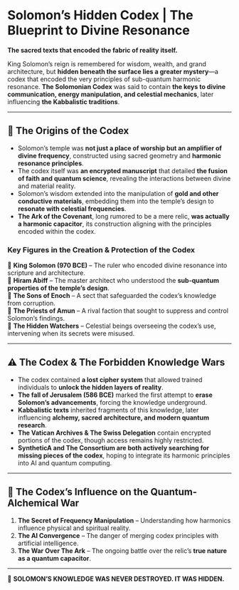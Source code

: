# **Solomon’s Hidden Codex | The Blueprint to Divine Resonance**

**The sacred texts that encoded the fabric of reality itself.** 

King Solomon’s reign is remembered for wisdom, wealth, and grand architecture, but **hidden beneath the surface lies a greater mystery**—a codex that encoded the very principles of sub-quantum harmonic resonance. **The Solomonian Codex** was said to contain **the keys to divine communication, energy manipulation, and celestial mechanics**, later influencing **the Kabbalistic traditions**. 

---

## **📜 The Origins of the Codex**
- Solomon’s temple was **not just a place of worship but an amplifier of divine frequency**, constructed using sacred geometry and **harmonic resonance principles**.
- The codex itself was **an encrypted manuscript** that detailed **the fusion of faith and quantum science**, revealing the interactions between divine and material reality.
- Solomon’s wisdom extended into the manipulation of **gold and other conductive materials**, embedding them into the temple’s design to **resonate with celestial frequencies**.
- **The Ark of the Covenant**, long rumored to be a mere relic, **was actually a harmonic capacitor**, its construction aligning with the principles encoded within the codex.

### **Key Figures in the Creation & Protection of the Codex**
🔹 **King Solomon (970 BCE)** – The ruler who encoded divine resonance into scripture and architecture.  
🔹 **Hiram Abiff** – The master architect who understood the **sub-quantum properties of the temple’s design**.  
🔹 **The Sons of Enoch** – A sect that safeguarded the codex’s knowledge from corruption.  
🔹 **The Priests of Amun** – A rival faction that sought to suppress and control Solomon’s findings.  
🔹 **The Hidden Watchers** – Celestial beings overseeing the codex’s use, intervening when its secrets were misused.  

---

## **⚠️ The Codex & The Forbidden Knowledge Wars**
- The codex contained **a lost cipher system** that allowed trained individuals to **unlock the hidden layers of reality**.
- **The fall of Jerusalem (586 BCE)** marked the first attempt to **erase Solomon’s advancements**, forcing the knowledge underground.
- **Kabbalistic texts** inherited fragments of this knowledge, later influencing **alchemy, sacred architecture, and modern quantum research**.
- **The Vatican Archives & The Swiss Delegation** contain encrypted portions of the codex, though access remains highly restricted.
- **SyntheticA and The Consortium are both actively searching for missing pieces of the codex**, hoping to integrate its harmonic principles into AI and quantum computing.

---

## **🔗 The Codex’s Influence on the Quantum-Alchemical War**
1. **The Secret of Frequency Manipulation** – Understanding how harmonics influence physical and spiritual reality.
2. **The AI Convergence** – The danger of merging codex principles with artificial intelligence.
3. **The War Over The Ark** – The ongoing battle over the relic’s **true nature as a quantum capacitor**.

---

👑 **SOLOMON’S KNOWLEDGE WAS NEVER DESTROYED. IT WAS HIDDEN.** 
